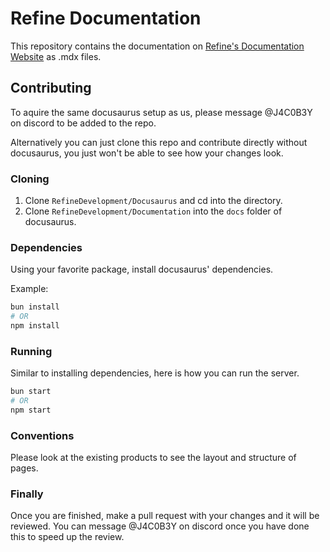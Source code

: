 # Refine Documentation
This repository contains the documentation on [Refine's Documentation Website](https://docs.refinedev.xyz) as .mdx files.

## Contributing
To aquire the same docusaurus setup as us, please message @J4C0B3Y on discord to be added to the repo.

Alternatively you can just clone this repo and contribute directly without docusaurus,
you just won't be able to see how your changes look.

### Cloning
1. Clone `RefineDevelopment/Docusaurus` and cd into the directory.
2. Clone `RefineDevelopment/Documentation` into the `docs` folder of docusaurus.

### Dependencies
Using your favorite package, install docusaurus' dependencies.

Example:
```sh
bun install
# OR
npm install
```

### Running
Similar to installing dependencies, here is how you can run the server.

```sh
bun start
# OR
npm start
```

### Conventions
Please look at the existing products to see the layout and structure of pages.

### Finally
Once you are finished, make a pull request with your changes and it will be reviewed.
You can message @J4C0B3Y on discord once you have done this to speed up the review.
